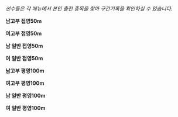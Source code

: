 _선수들은 각 메뉴에서 본인 출전 종목을 찾아 구간기록을 확인하실 수 있습니다._



**남고부 접영50m**

**여고부 접영50m**

**남 일반 접영50m**

**여 일반 접영50m**



**남고부 평영100m**

**여고부 평영100m**

**남 일반 평영100m**

**여 일반 평영100m**

